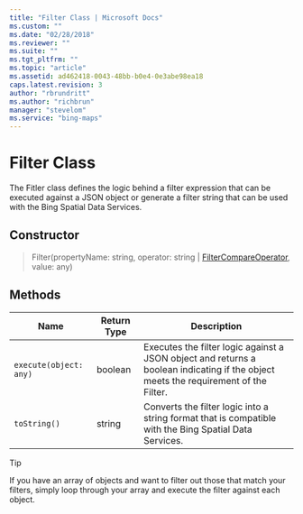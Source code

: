 ```yaml
---
title: "Filter Class | Microsoft Docs"
ms.custom: ""
ms.date: "02/28/2018"
ms.reviewer: ""
ms.suite: ""
ms.tgt_pltfrm: ""
ms.topic: "article"
ms.assetid: ad462418-0043-48bb-b0e4-0e3abe98ea18
caps.latest.revision: 3
author: "rbrundritt"
ms.author: "richbrun"
manager: "stevelom"
ms.service: "bing-maps"
---
```

# Filter Class
The Fitler class defines the logic behind a filter expression that can be executed against a JSON object or generate a filter string that can be used with the Bing Spatial Data Services.

## Constructor

> Filter(propertyName: string, operator: string | [FilterCompareOperator](filtercompareoperator-enumeration.md), value: any)

## Methods

Name                   | Return Type         | Description
---------------------- | ------------------- | -------------------------------
`execute(object: any)`    | boolean             | Executes the filter logic against a JSON object and returns a boolean indicating if the object meets the requirement of the Filter. 
`toString()`             | string              | Converts the filter logic into a string format that is compatible with the Bing Spatial Data Services. 

> [!TIP]
> If you have an array of objects and want to filter out those that match your filters, simply loop through your array and execute the filter against each object.